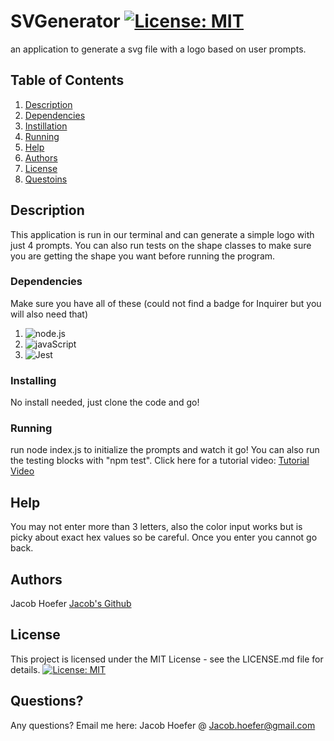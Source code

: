 # SVGenerator [![License: MIT](https://img.shields.io/badge/License-MIT-yellow.svg)](https://opensource.org/licenses/MIT)

an application to generate a svg file with a logo based on user prompts.

## Table of Contents
1. [Description](#Description)
2. [Dependencies](#Dependencies)
3. [Instillation](#Installing)
4. [Running](#Running)
5. [Help](#Help)
6. [Authors](#Authors)
7. [License](#License)
8. [Questoins](#Questions?)


## Description
This application is run in our terminal and can generate a simple logo with just 4 prompts.  You can also run tests on the shape classes to make sure you are getting the shape you want before running the program. 

### Dependencies
Make sure you have all of these (could not find a badge for Inquirer but you will also need that)
1. ![node.js](https://img.shields.io/badge/Node.js-43853D?style=for-the-badge&logo=node.js&logoColor=white)
2. ![javaScript](https://img.shields.io/badge/JavaScript-323330?style=for-the-badge&logo=javascript&logoColor=F7DF1E)
3. ![Jest](https://img.shields.io/badge/-jest-%23C21325?style=for-the-badge&logo=jest&logoColor=white)

### Installing
No install needed, just clone the code and go!

### Running
run node index.js to initialize the prompts and watch it go! You can also run the testing blocks with "npm test".
Click here for a tutorial video: [Tutorial Video](https://drive.google.com/file/d/1Ewkdqx-rVbv8HN2Qgylf_f44wwpo74pC/view?usp=sharing)

## Help
You may not enter more than 3 letters, also the color input works but is picky about exact hex values so be careful. Once you enter you cannot go back.

## Authors
Jacob Hoefer
[Jacob's Github](https://github.com/GendySparrowhawk)

## License
This project is licensed under the MIT License - see the LICENSE.md file for details.
[![License: MIT](https://img.shields.io/badge/License-MIT-yellow.svg)](https://opensource.org/licenses/MIT)



## Questions?
Any questions? Email me here:
Jacob Hoefer 
@ Jacob.hoefer@gmail.com
